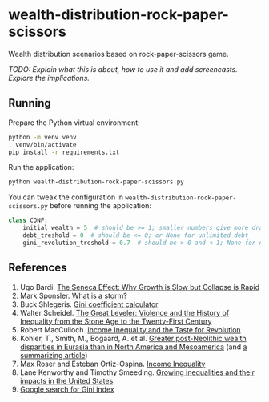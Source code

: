# wealth-distribution-rock-paper-scissors

Wealth distribution scenarios based on rock-paper-scissors game.

*TODO: Explain what this is about, how to use it and add screencasts. Explore the implications.*

## Running

Prepare the Python virtual environment:

```sh
python -m venv venv
. venv/bin/activate
pip install -r requirements.txt
```

Run the application:

```sh
python wealth-distribution-rock-paper-scissors.py
```

You can tweak the configuration in `wealth-distribution-rock-paper-scissors.py` before running the application:
```py
class CONF:
    initial_wealth = 5  # should be >= 1; smaller numbers give more dramatic results
    debt_treshold = 0  # should be <= 0; or None for unlimited debt
    gini_revolution_treshold = 0.7  # should be > 0 and < 1; None for no revolution
```

## References

1. Ugo Bardi. [The Seneca Effect: Why Growth is Slow but Collapse is Rapid](https://www.springer.com/gp/book/9783319572062)
1. Mark Sponsler. [What is a storm?](http://www.stormsurf.com/page2/tutorials/weatherbasics.shtml)
1. Buck Shlegeris. [Gini coefficient calculator](http://shlegeris.com/gini)
1. Walter Scheidel. [The Great Leveler: Violence and the History of Inequality from the Stone Age to the Twenty-First Century](https://press.princeton.edu/books/paperback/9780691183251/the-great-leveler)
1. Robert MacCulloch. [Income Inequality and the Taste for Revolution](https://www.journals.uchicago.edu/doi/abs/10.1086/426881?journalCode=jle)
1. Kohler, T., Smith, M., Bogaard, A. et al. [Greater post-Neolithic wealth disparities in Eurasia than in North America and Mesoamerica](https://www.nature.com/articles/nature24646) (and [a summarizing article](https://www.inverse.com/article/38457-inequality-study-nature-revolution))
1. Max Roser and Esteban Ortiz-Ospina. [Income Inequality](https://ourworldindata.org/income-inequality)
1. Lane Kenworthy and Timothy Smeeding. [Growing inequalities and their impacts in the United States](http://gini-research.org/system/uploads/443/original/US.pdf?1370077377)
1. [Google search for Gini index](https://www.google.com/search?q=gini+index+revolution)

